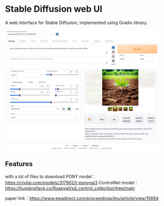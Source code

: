 # Stable Diffusion web UI
A web interface for Stable Diffusion, implemented using Gradio library.

![](screenshot.png)

## Features
with a lot of files to download 
PONY model：https://civitai.com/models/317902/t-ponynai3
ControlNet model：https://huggingface.co/lllyasviel/sd_control_collection/tree/main

paper link：https://www.ewadirect.com/proceedings/tns/article/view/15694
